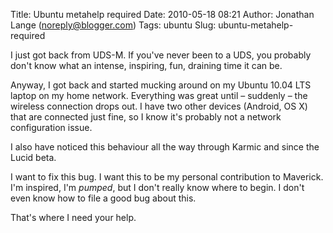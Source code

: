 Title: Ubuntu metahelp required
Date: 2010-05-18 08:21
Author: Jonathan Lange (noreply@blogger.com)
Tags: ubuntu
Slug: ubuntu-metahelp-required

I just got back from UDS-M. If you've never been to a UDS, you probably
don't know what an intense, inspiring, fun, draining time it can be.

<div>

Anyway, I got back and started mucking around on my Ubuntu 10.04 LTS
laptop on my home network. Everything was great until – suddenly – the
wireless connection drops out. I have two other devices (Android, OS X)
that are connected just fine, so I know it's probably not a network
configuration issue.

</div>

<div>

I also have noticed this behaviour all the way through Karmic and since
the Lucid beta.

</div>

<div>

I want to fix this bug. I want this to be my personal contribution to
Maverick. I'm inspired, I'm *pumped*, but I don't really know where to
begin. I don't even know how to file a good bug about this.

</div>

<div>

That's where I need your help.

</div>
